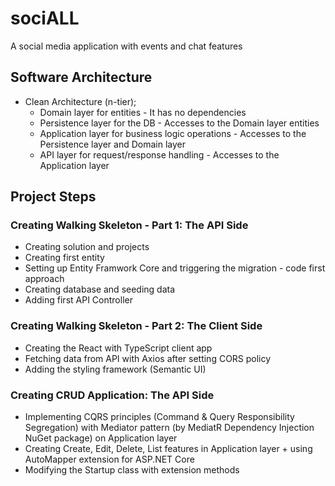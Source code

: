 # sociALL
A social media application with events and chat features
## Software Architecture
- Clean Architecture (n-tier);
  - Domain layer for entities - It has no dependencies
  - Persistence layer for the DB - Accesses to the Domain layer entities
  - Application layer for business logic operations - Accesses to the Persistence layer and Domain layer
  - API layer for request/response handling - Accesses to the Application layer
## Project Steps
### Creating Walking Skeleton - Part 1: The API Side
- Creating solution and projects
- Creating first entity
- Setting up Entity Framwork Core and triggering the migration - code first approach
- Creating database and seeding data
- Adding first API Controller
### Creating Walking Skeleton - Part 2: The Client Side
- Creating the React with TypeScript client app 
- Fetching data from API with Axios after setting CORS policy
- Adding the styling framework (Semantic UI)
### Creating CRUD Application: The API Side 
- Implementing CQRS principles (Command & Query Responsibility Segregation) with Mediator pattern (by MediatR Dependency Injection NuGet package) on Application layer
- Creating Create, Edit, Delete, List features in Application layer + using AutoMapper extension for ASP.NET Core
- Modifying the Startup class with extension methods